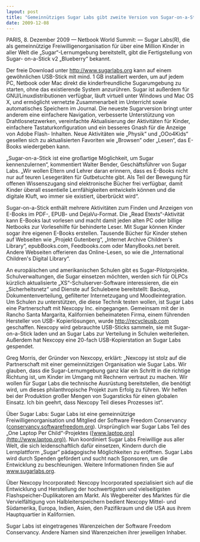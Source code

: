```yaml
---
layout: post
title: "Gemeinnütziges Sugar Labs gibt zweite Version von Sugar-on-a-Stick frei mit verbesserter E-Book-Unterstützung, macht aus jedem USB-Stick eine Lernumgebung für Kinder; Partnerschaft mit Nexcopy, Inc."
date: 2009-12-08
---
```



PARIS, 8. Dezember 2009 — Netbook World Summit: — Sugar Labs(R), die als
gemeinnützige Freiwilligenorganisation für über eine Million Kinder in aller
Welt die „Sugar“-Lernumgebung bereitstellt, gibt die Fertigstellung von Sugar-
on-a-Stick v2 „Blueberry“ bekannt.

Der freie Download unter <http://www.sugarlabs.org> kann auf einem
gewöhnlichen USB-Stick mit mind. 1 GB installiert werden, um auf jedem PC,
Netbook oder Mac direkt die kinderfreundliche Sugarumgebung zu starten, ohne
das existierende System anzurühren. Sugar ist außerdem für
GNU/Linuxdistributionen verfügbar, läuft virtuell unter Windows und Mac OS X,
und ermöglicht vernetzte Zusammenarbeit im Unterricht sowie automatisches
Speichern im Journal. Die neueste Sugarversion bringt unter anderem eine
einfachere Navigation, verbesserte Unterstützung von Drahtlosnetzwerken,
vereinfachte Aktualisierung der Aktivitäten für Kinder, einfachere
Tastaturkonfiguration und ein besseres Gnash für die Anzeige von Adobe Flash-
Inhalten. Neue Aktivitäten wie „Physik“ und „OOo4Kids“ gesellen sich zu
aktualisierten Favoriten wie „Browsen“ oder „Lesen“, das E-Books wiedergeben
kann.

„Sugar-on-a-Stick ist eine großartige Möglichkeit, um Sugar kennenzulernen“,
kommentiert Walter Bender, Geschäftsführer von Sugar Labs. „Wir wollen Eltern
und Lehrer daran erinnern, dass es E-Books nicht nur auf teuren Lesegeräten
für Gutbetuchte gibt. Als Teil der Bewegung für offenen Wissenszugang sind
elektronische Bücher frei verfügbar, damit Kinder überall essentielle
Lernfähigkeiten entwickeln können und die digitale Kluft, wo immer sie
existiert, überbrückt wird“.

Sugar-on-a-Stick enthält mehrere Aktivitäten zum Finden und Anzeigen von
E-Books im PDF-, EPUB- und DejaVu-Format. Die „Read Etexts“-Aktivität kann
E-Books laut vorlesen und macht damit jeden alten PC oder billige Netbooks zur
Vorlesehilfe für behinderte Leser. Mit Sugar können Kinder sogar ihre eigenen
E-Books erstellen. Tausende Bücher für Kinder stehen auf Webseiten wie
„Projekt Gutenberg“, „Internet Archive Children's Library“, epubBooks.com,
Feedbooks.com oder ManyBooks.net bereit. Andere Webseiten offerieren das
Online-Lesen, so wie die „International Children's Digital Library“.

An europäischen und amerikanischen Schulen gibt es Sugar-Pilotprojekte.
Schulverwaltungen, die Sugar einsetzen möchten, werden sich für OLPCs kürzlich
aktualisierte „XS“-Schulserver-Software interessieren, die ein
„Sicherheitsnetz“ und Dienste auf Schulebene bereitstellt: Backup,
Dokumentenverteilung, gefilterter Internetzugang und Moodleintegration. Um
Schulen zu unterstützen, die diese Technik testen wollen, ist Sugar Labs eine
Partnerschaft mit Nexcopy Inc. eingegangen. Gemeinsam mit der in Rancho Santa
Margarita, Kalifornien beheimateten Firma, einem führenden Hersteller von USB-
Kopierlösungen, wurde <http://recycleusb.com> geschaffen. Nexcopy wird
gebrauchte USB-Sticks sammeln, sie mit Sugar-on-a-Stick laden und an Sugar
Labs zur Verteilung in Schulen weiterleiten. Außerdem hat Nexcopy eine 20-fach
USB-Kopierstation an Sugar Labs gespendet.

Greg Morris, der Gründer von Nexcopy, erklärt: „Nexcopy ist stolz auf die
Partnerschaft mit einer gemeinnützigen Organisation wie Sugar Labs. Wir
glauben, dass die Sugar-Lernumgebung ganz klar ein Schritt in die richtige
Richtung ist, um Kinder im Umgang mit Rechnern vertraut zu machen. Wir wollen
für Sugar Labs die technische Ausrüstung bereitstellen, die benötigt wird, um
dieses philanthropische Projekt zum Erfolg zu führen. Wir helfen bei der
Produktion großer Mengen von Sugarsticks für einen globalen Einsatz. Ich bin
geehrt, dass Nexcopy Teil dieses Prozesses ist“.

Über Sugar Labs: Sugar Labs ist eine gemeinnützige Freiwilligenorganisation
und Mitglied der Software Freedom Conservancy
([conservancy.softwarefreedom.org](http://conservancy.softwarefreedom.org)).
Ursprünglich war Sugar Labs Teil des „One Laptop Per Child“-Projektes
([www.laptop.org](http://www.laptop.org)). Nun koordiniert Sugar Labs
Freiwillige aus aller Welt, die sich leidenschaftlich dafür einsetzen, Kindern
durch die Lernplattform „Sugar“ pädagogische Möglichkeiten zu eröffnen. Sugar
Labs wird durch Spenden gefördert und sucht nach Sponsoren, um die Entwicklung
zu beschleunigen. Weitere Informationen finden Sie auf www.sugarlabs.org.

Über Nexcopy Incorporated: Nexcopy Incorporated spezialisiert sich auf die
Entwicklung und Herstellung der hochwertigsten und vielseitigsten
Flashspeicher-Duplikatoren am Markt. Als Wegbereiter des Marktes für die
Vervielfältigung von Halbleiterspeichern bedient Nexcopy Mittel- und
Südamerika, Europa, Indien, Asien, den Pazifikraum und die USA aus ihrem
Hauptquartier in Kalifornien.

Sugar Labs ist eingetragenes Warenzeichen der Software Freedom Conservancy.
Andere Namen sind Warenzeichen ihrer jeweiligen Inhaber.

